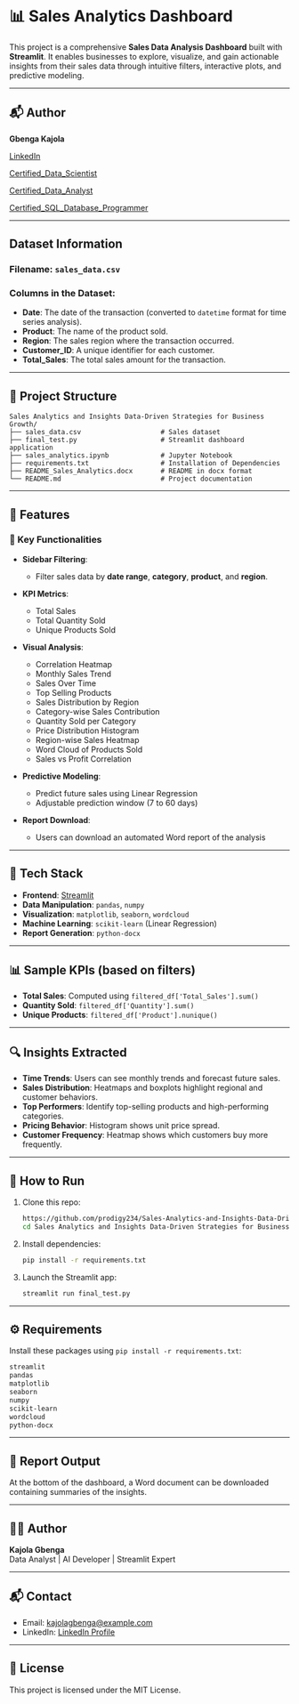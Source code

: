# 📊 Sales Analytics Dashboard

This project is a comprehensive **Sales Data Analysis Dashboard** built with **Streamlit**. It enables businesses to explore, visualize, and gain actionable insights from their sales data through intuitive filters, interactive plots, and predictive modeling.

---

## 📬 Author

**Gbenga Kajola**

[LinkedIn](https://www.linkedin.com/in/kajolagbenga)

[Certified_Data_Scientist](https://www.datacamp.com/certificate/DSA0012312825030)

[Certified_Data_Analyst](https://www.datacamp.com/certificate/DAA0018583322187)

[Certified_SQL_Database_Programmer](https://www.datacamp.com/certificate/SQA0019722049554)


---


## Dataset Information
### **Filename:** `sales_data.csv`
### **Columns in the Dataset:**
- **Date**: The date of the transaction (converted to `datetime` format for time series analysis).
- **Product**: The name of the product sold.
- **Region**: The sales region where the transaction occurred.
- **Customer_ID**: A unique identifier for each customer.
- **Total_Sales**: The total sales amount for the transaction.

---

## 📁 Project Structure

```
Sales Analytics and Insights Data-Driven Strategies for Business Growth/
├── sales_data.csv                    # Sales dataset
├── final_test.py                     # Streamlit dashboard application
├── sales_analytics.ipynb             # Jupyter Notebook 
├── requirements.txt                  # Installation of Dependencies
├── README_Sales_Analytics.docx       # README in docx format
└── README.md                         # Project documentation
```

---

## 🚀 Features

### 🎯 Key Functionalities

- **Sidebar Filtering**:
  - Filter sales data by **date range**, **category**, **product**, and **region**.

- **KPI Metrics**:
  - Total Sales
  - Total Quantity Sold
  - Unique Products Sold

- **Visual Analysis**:
  - Correlation Heatmap
  - Monthly Sales Trend
  - Sales Over Time
  - Top Selling Products
  - Sales Distribution by Region
  - Category-wise Sales Contribution
  - Quantity Sold per Category
  - Price Distribution Histogram
  - Region-wise Sales Heatmap
  - Word Cloud of Products Sold
  - Sales vs Profit Correlation

- **Predictive Modeling**:
  - Predict future sales using Linear Regression
  - Adjustable prediction window (7 to 60 days)

- **Report Download**:
  - Users can download an automated Word report of the analysis

---

## 🧠 Tech Stack

- **Frontend**: [Streamlit](https://streamlit.io/)
- **Data Manipulation**: `pandas`, `numpy`
- **Visualization**: `matplotlib`, `seaborn`, `wordcloud`
- **Machine Learning**: `scikit-learn` (Linear Regression)
- **Report Generation**: `python-docx`

---

## 📊 Sample KPIs (based on filters)

- **Total Sales**: Computed using `filtered_df['Total_Sales'].sum()`
- **Quantity Sold**: `filtered_df['Quantity'].sum()`
- **Unique Products**: `filtered_df['Product'].nunique()`

---

## 🔍 Insights Extracted

- **Time Trends**: Users can see monthly trends and forecast future sales.
- **Sales Distribution**: Heatmaps and boxplots highlight regional and customer behaviors.
- **Top Performers**: Identify top-selling products and high-performing categories.
- **Pricing Behavior**: Histogram shows unit price spread.
- **Customer Frequency**: Heatmap shows which customers buy more frequently.

---

## 🧪 How to Run

1. Clone this repo:
    ```bash
    https://github.com/prodigy234/Sales-Analytics-and-Insights-Data-Driven-Strategies-for-Business-Growth.git
    cd Sales Analytics and Insights Data-Driven Strategies for Business Growth
    ```

2. Install dependencies:
    ```bash
    pip install -r requirements.txt
    ```

3. Launch the Streamlit app:
    ```bash
    streamlit run final_test.py
    ```

---

## ⚙️ Requirements

Install these packages using `pip install -r requirements.txt`:

```txt
streamlit
pandas
matplotlib
seaborn
numpy
scikit-learn
wordcloud
python-docx
```

---

## 📄 Report Output

At the bottom of the dashboard, a Word document can be downloaded containing summaries of the insights.

---

## 👨‍💻 Author

**Kajola Gbenga**  
Data Analyst | AI Developer | Streamlit Expert

---

## 📬 Contact

- Email: kajolagbenga@example.com  
- LinkedIn: [LinkedIn Profile](https://www.linkedin.com/in/your-profile)  

---

## 📌 License

This project is licensed under the MIT License.
